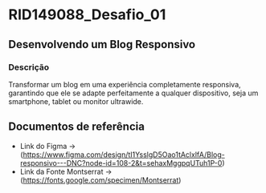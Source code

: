 # RID149088_Desafio_01


## Desenvolvendo um Blog Responsivo
### Descrição
  Transformar um blog em uma experiência completamente responsiva, garantindo que ele se adapte perfeitamente a qualquer dispositivo, seja um smartphone, tablet ou monitor ultrawide. 

## Documentos de referência
- Link do Figma → (https://www.figma.com/design/tI1YsslgD5Oao1tAclxlfA/Blog-responsivo---DNC?node-id=108-2&t=sehaxMggpqUTuh1P-0)
- Link da Fonte Montserrat → (https://fonts.google.com/specimen/Montserrat)

